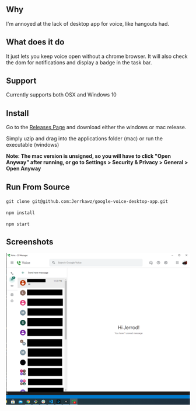 ## Why
I'm annoyed at the lack of desktop app for voice, like hangouts had.

## What does it do
It just lets you keep voice open without a chrome browser. It will also check the dom for notifications and display a badge in the task bar.

## Support
Currently supports both OSX and Windows 10

## Install
Go to the [Releases Page](https://github.com/Jerrkawz/google-voice-desktop-app/releases) and download either the windows or mac release.

Simply uzip and drag into the applications folder (mac) or run the executable (windows)

**Note: The mac version is unsigned, so you will have to click "Open Anyway" after running, or go to Settings > Security & Privacy > General > Open Anyway**

## Run From Source
`git clone git@github.com:Jerrkawz/google-voice-desktop-app.git`

`npm install`

`npm start`

## Screenshots
![Windows](/images/windows.png?raw=true")
